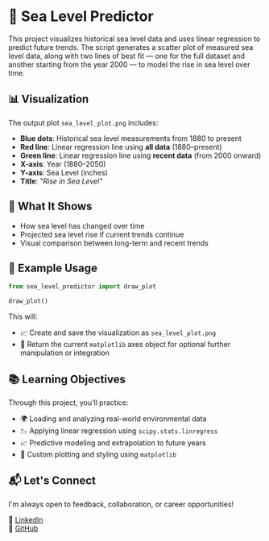 # 🌊 Sea Level Predictor

This project visualizes historical sea level data and uses linear regression to predict future trends. The script generates a scatter plot of measured sea level data, along with two lines of best fit — one for the full dataset and another starting from the year 2000 — to model the rise in sea level over time.


## 📊 Visualization

The output plot `sea_level_plot.png` includes:
- **Blue dots**: Historical sea level measurements from 1880 to present
- **Red line**: Linear regression line using **all data** (1880–present)
- **Green line**: Linear regression line using **recent data** (from 2000 onward)
- **X-axis**: Year (1880–2050)
- **Y-axis**: Sea Level (inches)
- **Title**: *"Rise in Sea Level"*


## 🧠 What It Shows

- How sea level has changed over time
- Projected sea level rise if current trends continue
- Visual comparison between long-term and recent trends


## 🧪 Example Usage

```python
from sea_level_predictor import draw_plot

draw_plot()
```

This will:

- 📈 Create and save the visualization as `sea_level_plot.png`
- 🧩 Return the current `matplotlib` axes object for optional further manipulation or integration


## 📚 Learning Objectives

Through this project, you’ll practice:

- 🌍 Loading and analyzing real-world environmental data
- 📉 Applying linear regression using `scipy.stats.linregress`
- 📈 Predictive modeling and extrapolation to future years
- 🎨 Custom plotting and styling using `matplotlib`


## 📬 Let's Connect

I'm always open to feedback, collaboration, or career opportunities!

🔗 [LinkedIn](https://www.linkedin.com/in/mmbillah804/)  
🔗 [GitHub](https://github.com/mmbillah804)
